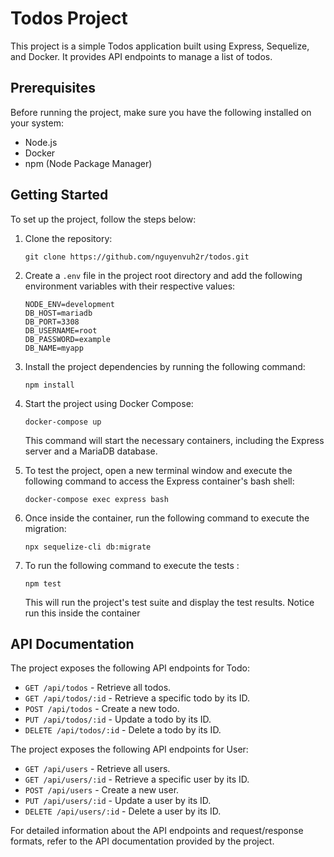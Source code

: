 # Todos Project

This project is a simple Todos application built using Express, Sequelize, and Docker. It provides API endpoints to manage a list of todos.

## Prerequisites

Before running the project, make sure you have the following installed on your system:

- Node.js
- Docker
- npm (Node Package Manager)

## Getting Started

To set up the project, follow the steps below:

1. Clone the repository:

   ```
   git clone https://github.com/nguyenvuh2r/todos.git
   ```

2. Create a `.env` file in the project root directory and add the following environment variables with their respective values:

   ```
   NODE_ENV=development
   DB_HOST=mariadb
   DB_PORT=3308
   DB_USERNAME=root
   DB_PASSWORD=example
   DB_NAME=myapp
   ```

3. Install the project dependencies by running the following command:

   ```
   npm install
   ```

4. Start the project using Docker Compose:

   ```
   docker-compose up
   ```

   This command will start the necessary containers, including the Express server and a MariaDB database.

5. To test the project, open a new terminal window and execute the following command to access the Express container's bash shell:

   ```
   docker-compose exec express bash
   ```
6. Once inside the container, run the following command to execute the migration:

   ```
   npx sequelize-cli db:migrate
   ```
   
7. To run the following command to execute the tests :

   ```
   npm test
   ```

   This will run the project's test suite and display the test results.
   Notice run this inside the container

## API Documentation

The project exposes the following API endpoints for Todo:
- `GET /api/todos` - Retrieve all todos.
- `GET /api/todos/:id` - Retrieve a specific todo by its ID.
- `POST /api/todos` - Create a new todo.
- `PUT /api/todos/:id` - Update a todo by its ID.
- `DELETE /api/todos/:id` - Delete a todo by its ID.

The project exposes the following API endpoints for User:
- `GET /api/users` - Retrieve all users.
- `GET /api/users/:id` - Retrieve a specific user by its ID.
- `POST /api/users` - Create a new user.
- `PUT /api/users/:id` - Update a user by its ID.
- `DELETE /api/users/:id` - Delete a user by its ID.

For detailed information about the API endpoints and request/response formats, refer to the API documentation provided by the project.
